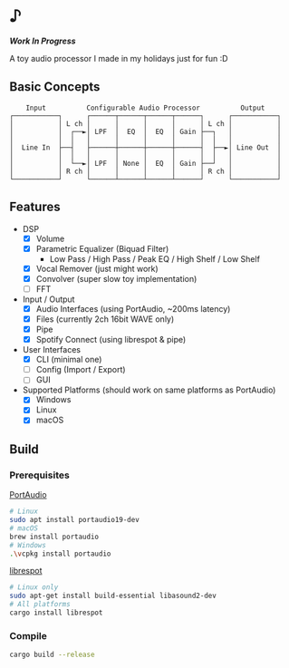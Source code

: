 # ♪

**_Work In Progress_**

A toy audio processor I made in my holidays just for fun :D

## Basic Concepts

```
    Input          Configurable Audio Processor          Output
┌───────────┐      ┌──────┬──────┬──────┬──────┐      ┌───────────┐
│           │ L ch │      │      │      │      │ L ch │           │
│           │  ┌──►│ LPF  │  EQ  │  EQ  │ Gain ├──┐   │           │
│           │  │   │      │      │      │      │  │   │           │
│  Line In  ├──┤   ├──────┼──────┼──────┼──────┤  ├──►│ Line Out  │
│           │  │   │      │      │      │      │  │   │           │
│           │  └──►│ LPF  │ None │  EQ  │ Gain ├──┘   │           │
│           │ R ch │      │      │      │      │ R ch │           │
└───────────┘      └──────┴──────┴──────┴──────┘      └───────────┘
```


## Features

- DSP
    - [x] Volume
    - [x] Parametric Equalizer (Biquad Filter)
        - Low Pass / High Pass / Peak EQ / High Shelf / Low Shelf
    - [x] Vocal Remover (just might work)
    - [x] Convolver (super slow toy implementation)
    - [ ] FFT
- Input / Output
    - [x] Audio Interfaces (using PortAudio, ~200ms latency)
    - [x] Files (currently 2ch 16bit WAVE only)
    - [x] Pipe
    - [x] Spotify Connect (using librespot & pipe)
- User Interfaces
    - [x] CLI (minimal one)
    - [ ] Config (Import / Export)
    - [ ] GUI
- Supported Platforms (should work on same platforms as PortAudio)
    - [x] Windows
    - [x] Linux
    - [x] macOS

## Build

### Prerequisites

[PortAudio](http://www.portaudio.com/)

```sh
# Linux
sudo apt install portaudio19-dev
# macOS
brew install portaudio
# Windows
.\vcpkg install portaudio
```

[librespot](https://github.com/librespot-org/librespot)

```sh
# Linux only
sudo apt-get install build-essential libasound2-dev
# All platforms
cargo install librespot
```

### Compile

```sh
cargo build --release
```
